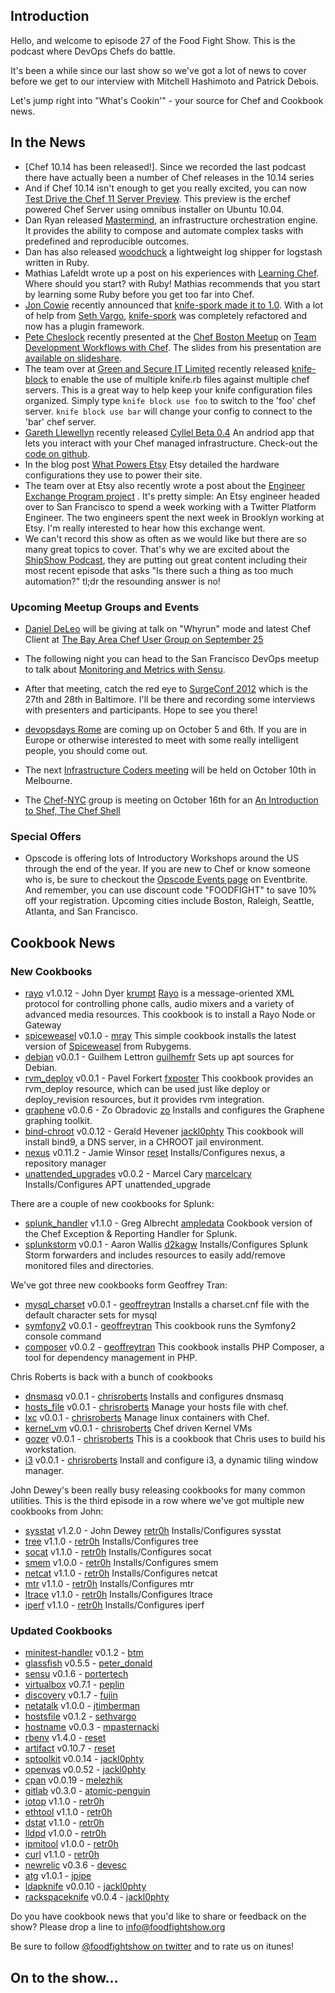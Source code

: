 Introduction
------------
Hello, and welcome to episode 27 of the Food Fight Show.  This is the podcast where DevOps Chefs do battle.

It's been a while since our last show so we've got a lot of news to cover before we get to our interview with Mitchell Hashimoto and Patrick Debois.  

Let's jump right into "What's Cookin'" - your source for Chef and Cookbook news.

In the News<a name="news"></a>
-----------

* [Chef 10.14 has been released!].  Since we recorded the last podcast there have actually been a number of Chef releases in the 10.14 series
* And if Chef 10.14 isn't enough to get you really excited, you can now [Test Drive the Chef 11 Server Preview](http://www.opscode.com/blog/2012/08/31/test-drive-the-chef-11-server-preview/).  This preview is the erchef powered Chef Server using omnibus installer on Ubuntu 10.04.
* Dan Ryan released [Mastermind](https://github.com/danryan/mastermind), an infrastructure orchestration engine. It provides the ability to compose and automate complex tasks with predefined and reproducible outcomes.
* Dan has also released [woodchuck](https://github.com/danryan/woodchuck) a lightweight log shipper for logstash written in Ruby.
* Mathias Lafeldt wrote up a post on his experiences with [Learning Chef](http://mlafeldt.github.com/blog/2012/09/learning-chef/).  Where should you start?  with Ruby!  Mathias recommends that you start by learning some Ruby before you get too far into Chef.
* [Jon Cowie](https://twitter.com/jonlives) recently announced that [knife-spork made it to 1.0](http://blog.mycrot.ch/2012/08/27/knife-spork-1-0-0-released/).  With a lot of help from [Seth Vargo](http://twitter.com/sethvargo), [knife-spork](https://rubygems.org/gems/knife-spork) was completely refactored and now has a plugin framework.
* [Pete Cheslock](https://twitter.com/petecheslock) recently presented at the [Chef Boston Meetup](http://www.meetup.com/Chef-BOSTON/) on [Team Development Workflows with Chef](http://www.slideshare.net/petecheslock/chef-bostonworkflows-14101026).  The slides from his presentation are [available on slideshare](http://www.slideshare.net/petecheslock/chef-bostonworkflows-14101026).
* The team over at [Green and Secure IT Limited](https://github.com/greenandsecure) recently released [knife-block](https://github.com/greenandsecure/knife-block) to enable the use of multiple knife.rb files against multiple chef servers. This is a great way to help keep your knife configuration files organized.  Simply type `knife block use foo` to switch to the 'foo' chef server.  `knife block use bar` will change your config to connect to the 'bar' chef server.
* [Gareth Llewellyn](https://github.com/NetworksAreMadeOfString) recently released [Cyllel Beta 0.4](https://play.google.com/store/apps/details?id=net.networksaremadeofstring.cyllell&feature=search_result#?t=W251bGwsMSwyLDEsIm5ldC5uZXR3b3Jrc2FyZW1hZGVvZnN0cmluZy5jeWxsZWxsIl0.) An andriod app that lets you interact with your Chef managed infrastructure.  Check-out the [code on github](https://github.com/NetworksAreMadeOfString/Cyllell).
* In the blog post [What Powers Etsy](http://codeascraft.etsy.com/2012/08/31/what-hardware-powers-etsy-com/) Etsy detailed the hardware configurations they use to power their site.
* The team over at Etsy also recently wrote a post about the [Engineer Exchange Program project](http://codeascraft.etsy.com/2012/09/10/the-engineer-exchange-program/) . It's pretty simple:  An Etsy engineer headed over to San Francisco to spend a week working with a Twitter Platform Engineer.  The two engineers spent the next week in Brooklyn working at Etsy.  I'm really interested to hear how this exchange went.
* We can't record this show as often as we would like but there are so many great topics to cover. That's why we are excited about the [ShipShow Podcast](http://theshipshow.com/), they are putting out great content including their most recent episode that asks "Is there such a thing as too much automation?" tl;dr the resounding answer is no!



### Upcoming Meetup Groups and Events 

* [Daniel DeLeo](http://twitter.com/kallistec) will be giving at talk on "Whyrun" mode and latest Chef Client at [The Bay Area Chef User Group on September 25](http://www.meetup.com/The-Bay-Area-Chef-User-Group/events/82878822/)

* The following night you can head to the San Francisco DevOps meetup to talk about [Monitoring and Metrics with Sensu](http://www.meetup.com/San-Francisco-DevOps/events/81251892/).

* After that meeting, catch the red eye to [SurgeConf 2012](http://omniti.com/surge/2012) which is the 27th and 28th in Baltimore.  I'll be there and recording some interviews with presenters and participants.  Hope to see you there!

* [devopsdays Rome](http://devopsdays.org/events/2012-italy/)
  are coming up on October 5 and 6th. If you are in Europe or otherwise
  interested to meet with some really intelligent people, you should
  come out.

* The next [Infrastructure Coders meeting](http://www.meetup.com/Infrastructure-Coders/events/75626072/) will be held on October 10th in Melbourne.

* The [Chef-NYC](http://www.meetup.com/Chef-NYC/) group is meeting on October 16th for an [An Introduction to Shef, The Chef Shell](http://www.meetup.com/Chef-NYC/events/82345952/)


###  Special Offers

* Opscode is offering lots of Introductory Workshops around the US through the end of the year.  If you are new to Chef or know someone who is, be sure to checkout the [Opscode Events page](http://www.eventbrite.com/org/429733222) on Eventbrite.  And remember, you can use discount code "FOODFIGHT" to save 10% off your registration.  Upcoming cities include Boston, Raleigh, Seattle, Atlanta, and San Francisco.



Cookbook News<a name="cookbooks"></a>
-------------
### New Cookbooks

* [rayo](http://community.opscode.com/cookbooks/rayo) v1.0.12 - John Dyer [krumpt](http://community.opscode.com/users/krumpt)
[Rayo](http://rayo.org/) is a message-oriented XML protocol for controlling phone calls, audio mixers and a variety of advanced media resources. This cookbook is to install a Rayo Node or Gateway
* [spiceweasel](http://community.opscode.com/cookbooks/spiceweasel) v0.1.0 - [mray](http://community.opscode.com/users/mray)
This simple cookbook installs the latest version of [Spiceweasel](http://bit.ly/spcwsl) from Rubygems.
* [debian](http://community.opscode.com/cookbooks/debian) v0.0.1 - Guilhem Lettron [guilhemfr](http://community.opscode.com/users/guilhemfr)
Sets up apt sources for Debian.
* [rvm_deploy](http://community.opscode.com/cookbooks/rvm_deploy) v0.0.1 - Pavel Forkert [fxposter](http://community.opscode.com/users/fxposter)
This cookbook provides an rvm_deploy resource, which can be used just like deploy or deploy_revision resources, but it provides rvm integration.
* [graphene](http://community.opscode.com/cookbooks/graphene) v0.0.6 - Zo Obradovic [zo](http://community.opscode.com/users/zo)
Installs and configures the Graphene graphing toolkit.
* [bind-chroot](http://community.opscode.com/cookbooks/bind-chroot) v0.0.12 - Gerald Hevener [jackl0phty](http://community.opscode.com/users/jackl0phty)
This cookbook will install bind9, a DNS server, in a CHROOT jail environment.
* [nexus](http://community.opscode.com/cookbooks/nexus) v0.11.2 - Jamie Winsor [reset](http://community.opscode.com/users/reset)
Installs/Configures nexus, a repository manager
* [unattended_upgrades](http://community.opscode.com/cookbooks/unattended_upgrades) v0.0.2 - Marcel Cary [marcelcary](http://community.opscode.com/users/marcelcary)
Installs/Configures APT unattended_upgrade

There are a couple of new cookbooks for Splunk:
* [splunk_handler](http://community.opscode.com/cookbooks/splunk_handler) v1.1.0 - Greg Albrecht [ampledata](http://community.opscode.com/users/ampledata)
Cookbook version of the Chef Exception & Reporting Handler for Splunk.
* [splunkstorm](http://community.opscode.com/cookbooks/splunkstorm) v0.0.1 - Aaron Wallis [d2kagw](http://community.opscode.com/users/d2kagw)
Installs/Configures Splunk Storm forwarders and includes resources to easily add/remove monitored files and directories.

We've got three new cookbooks form Geoffrey Tran:
* [mysql_charset](http://community.opscode.com/cookbooks/mysql_charset) v0.0.1 - [geoffreytran](http://community.opscode.com/users/geoffreytran)
Installs a charset.cnf file with the default character sets for mysql
* [symfony2](http://community.opscode.com/cookbooks/symfony2) v0.0.1 - [geoffreytran](http://community.opscode.com/users/geoffreytran)
This cookbook runs the Symfony2 console command
* [composer](http://community.opscode.com/cookbooks/composer) v0.0.2 - [geoffreytran](http://community.opscode.com/users/geoffreytran)
This cookbook installs PHP Composer, a tool for dependency management in PHP.

Chris Roberts is back with a bunch of cookbooks
* [dnsmasq](http://community.opscode.com/cookbooks/dnsmasq) v0.0.1 - [chrisroberts](http://community.opscode.com/users/chrisroberts)
Installs and configures dnsmasq
* [hosts_file](http://community.opscode.com/cookbooks/hosts_file) v0.0.1 - [chrisroberts](http://community.opscode.com/users/chrisroberts)
Manage your hosts file with chef.
* [lxc](http://community.opscode.com/cookbooks/lxc) v0.0.1 - [chrisroberts](http://community.opscode.com/users/chrisroberts)
Manage linux containers with Chef.
* [kernel_vm](http://community.opscode.com/cookbooks/kernel_vm) v0.0.1 - [chrisroberts](http://community.opscode.com/users/chrisroberts)
Chef driven Kernel VMs
* [gozer](http://community.opscode.com/cookbooks/gozer) v0.0.1 - [chrisroberts](http://community.opscode.com/users/chrisroberts)
This is a cookbook that Chris uses to build his workstation.
* [i3](http://community.opscode.com/cookbooks/i3) v0.0.1 - [chrisroberts](http://community.opscode.com/users/chrisroberts)
Install and configure i3, a dynamic tiling window manager.

John Dewey's  been really busy releasing cookbooks for many common utilities.  This is the third episode in a row where we've got multiple new cookbooks from John:
* [sysstat](http://community.opscode.com/cookbooks/sysstat) v1.2.0 - John Dewey [retr0h](http://community.opscode.com/users/retr0h)
Installs/Configures sysstat
* [tree](http://community.opscode.com/cookbooks/tree) v1.1.0 - [retr0h](http://community.opscode.com/users/retr0h)
Installs/Configures tree
* [socat](http://community.opscode.com/cookbooks/socat) v1.1.0 - [retr0h](http://community.opscode.com/users/retr0h)
Installs/Configures socat
* [smem](http://community.opscode.com/cookbooks/smem) v1.0.0 - [retr0h](http://community.opscode.com/users/retr0h)
Installs/Configures smem
* [netcat](http://community.opscode.com/cookbooks/netcat) v1.1.0 - [retr0h](http://community.opscode.com/users/retr0h)
Installs/Configures netcat
* [mtr](http://community.opscode.com/cookbooks/mtr) v1.1.0 - [retr0h](http://community.opscode.com/users/retr0h)
Installs/Configures mtr
* [ltrace](http://community.opscode.com/cookbooks/ltrace) v1.1.0 - [retr0h](http://community.opscode.com/users/retr0h)
Installs/Configures ltrace
* [iperf](http://community.opscode.com/cookbooks/iperf) v1.1.0 - [retr0h](http://community.opscode.com/users/retr0h)
Installs/Configures iperf

### Updated Cookbooks
* [minitest-handler](http://community.opscode.com/cookbooks/minitest-handler) v0.1.2 - [btm](http://community.opscode.com/users/btm)
* [glassfish](http://community.opscode.com/cookbooks/glassfish) v0.5.5 - [peter_donald](http://community.opscode.com/users/peter_donald)
* [sensu](http://community.opscode.com/cookbooks/sensu) v0.1.6 - [portertech](http://community.opscode.com/users/portertech)
* [virtualbox](http://community.opscode.com/cookbooks/virtualbox) v0.7.1 - [peplin](http://community.opscode.com/users/peplin)
* [discovery](http://community.opscode.com/cookbooks/discovery) v0.1.7 - [fujin](http://community.opscode.com/users/fujin)
* [netatalk](http://community.opscode.com/cookbooks/netatalk) v1.0.0 - [jtimberman](http://community.opscode.com/users/jtimberman)
* [hostsfile](http://community.opscode.com/cookbooks/hostsfile) v0.1.2 - [sethvargo](http://community.opscode.com/users/sethvargo)
* [hostname](http://community.opscode.com/cookbooks/hostname) v0.0.3 - [mpasternacki](http://community.opscode.com/users/mpasternacki)
* [rbenv](http://community.opscode.com/cookbooks/rbenv) v1.4.0 - [reset](http://community.opscode.com/users/reset)
* [artifact](http://community.opscode.com/cookbooks/artifact) v0.10.7 - [reset](http://community.opscode.com/users/reset)
* [sptoolkit](http://community.opscode.com/cookbooks/sptoolkit) v0.0.14 - [jackl0phty](http://community.opscode.com/users/jackl0phty)
* [openvas](http://community.opscode.com/cookbooks/openvas) v0.0.52 - [jackl0phty](http://community.opscode.com/users/jackl0phty)
* [cpan](http://community.opscode.com/cookbooks/cpan) v0.0.19 - [melezhik](http://community.opscode.com/users/melezhik)
* [gitlab](http://community.opscode.com/cookbooks/gitlab) v0.3.0 - [atomic-penguin](http://community.opscode.com/users/atomic-penguin)
* [iotop](http://community.opscode.com/cookbooks/iotop) v1.1.0 - [retr0h](http://community.opscode.com/users/retr0h)
* [ethtool](http://community.opscode.com/cookbooks/ethtool) v1.1.0 - [retr0h](http://community.opscode.com/users/retr0h)
* [dstat](http://community.opscode.com/cookbooks/dstat) v1.1.0 - [retr0h](http://community.opscode.com/users/retr0h)
* [lldpd](http://community.opscode.com/cookbooks/lldpd) v1.0.0 - [retr0h](http://community.opscode.com/users/retr0h)
* [ipmitool](http://community.opscode.com/cookbooks/ipmitool) v1.0.0 - [retr0h](http://community.opscode.com/users/retr0h)
* [curl](http://community.opscode.com/cookbooks/curl) v1.1.0 - [retr0h](http://community.opscode.com/users/retr0h)
* [newrelic](http://community.opscode.com/cookbooks/newrelic) v0.3.6 - [devesc](http://community.opscode.com/users/devesc)
* [atg](http://community.opscode.com/cookbooks/atg) v1.0.1 - [jpipe](http://community.opscode.com/users/jpipe)
* [ldapknife](http://community.opscode.com/cookbooks/ldapknife) v0.0.10 - [jackl0phty](http://community.opscode.com/users/jackl0phty)
* [rackspaceknife](http://community.opscode.com/cookbooks/rackspaceknife) v0.0.4 - [jackl0phty](http://community.opscode.com/users/jackl0phty)

Do you have cookbook news that you'd like to share or feedback on the show?  Please drop a line to info@foodfightshow.org

Be sure to follow [@foodfightshow on twitter](http://twitter.com/foodfightshow) and to rate us on itunes!

On to the show...
----------------
